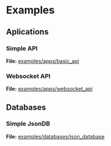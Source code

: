 # Examples

## Aplications

### Simple API

**File:** [examples/apps/basic_api](./apps/basic_api/api.py)

### Websocket API

**File:** [examples/apps/websocket_api](./apps/websocket_api/api.py)

## Databases

### Simple JsonDB

**File:** [examples/databases/json_database](./databases/json_database/jsondb.py)
